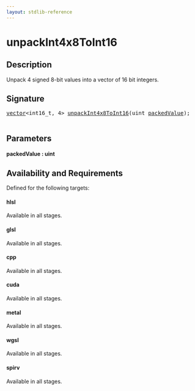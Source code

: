```yaml
---
layout: stdlib-reference
---
```


# unpackInt4x8ToInt16

## Description

Unpack 4 signed 8-bit values into a vector of 16 bit integers.




## Signature 

<pre>
<a href="../types/vector/index" class="code_type">vector</a>&lt;int16_t, 4&gt; <a href="unpackint4x8toint16-6ce">unpackInt4x8ToInt16</a>(<span class="code_keyword">uint</span> <a href="unpackint4x8toint16-6ce#decl-packedValue" class="code_param">packedValue</a>);

</pre>

## Parameters

####  <a id="decl-packedValue"></a>packedValue  : uint

## Availability and Requirements

Defined for the following targets:

#### hlsl
Available in all stages.

#### glsl
Available in all stages.

#### cpp
Available in all stages.

#### cuda
Available in all stages.

#### metal
Available in all stages.

#### wgsl
Available in all stages.

#### spirv
Available in all stages.



